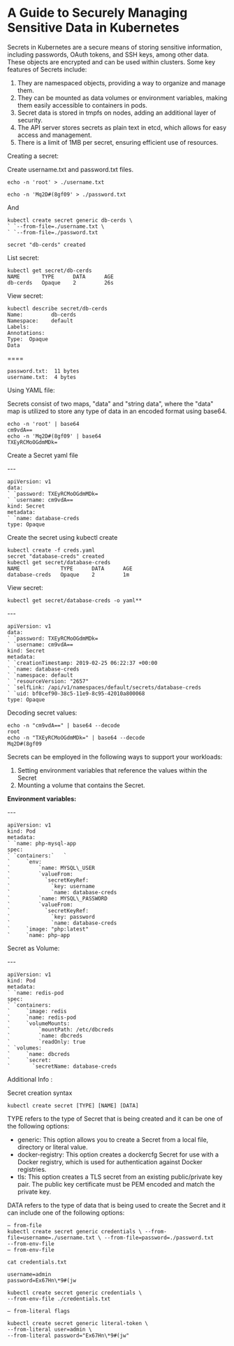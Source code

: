 # A Guide to Securely Managing Sensitive Data in Kubernetes

Secrets in Kubernetes are a secure means of storing sensitive information, including passwords, OAuth tokens, and SSH keys, among other data. These objects are encrypted and can be used within clusters. Some key features of Secrets include:

1. They are namespaced objects, providing a way to organize and manage them.
1. They can be mounted as data volumes or environment variables, making them easily accessible to containers in pods.
1. Secret data is stored in tmpfs on nodes, adding an additional layer of security.
1. The API server stores secrets as plain text in etcd, which allows for easy access and management.
1. There is a limit of 1MB per secret, ensuring efficient use of resources.

Creating a secret:

Create username.txt and password.txt files.


    echo -n 'root' > ./username.txt

    echo -n 'Mq2D#(8gf09' > ./password.txt

And

    kubectl create secret generic db-cerds \
    ` `--from-file=./username.txt \
    ` `--from-file=./password.txt

    secret "db-cerds" created

List secret:

    kubectl get secret/db-cerds
    NAME       TYPE      DATA      AGE
    db-cerds   Opaque    2         26s



View secret:

    kubectl describe secret/db-cerds
    Name:         db-cerds
    Namespace:    default
    Labels:
    Annotations:
    Type:  Opaque
    Data

\====

    password.txt:  11 bytes
    username.txt:  4 bytes


Using YAML file:

Secrets consist of two maps, "data" and "string data", where the "data" map is utilized to store any type of data in an encoded format using base64.


    echo -n 'root' | base64
    cm9vdA==
    echo -n 'Mq2D#(8gf09' | base64
    TXEyRCMoOGdmMDk=


Create a Secret yaml file

\---

    apiVersion: v1
    data:
    ` `password: TXEyRCMoOGdmMDk=
    ` `username: cm9vdA==
    kind: Secret
    metadata:
    ` `name: database-creds
    type: Opaque


Create the secret using kubectl create

    kubectl create -f creds.yaml
    secret "database-creds" created
    kubectl get secret/database-creds
    NAME             TYPE      DATA      AGE
    database-creds   Opaque    2         1m

View secret:

    kubectl get secret/database-creds -o yaml**

\---

    apiVersion: v1
    data:
    ` `password: TXEyRCMoOGdmMDk=
    ` `username: cm9vdA==
    kind: Secret
    metadata:
    ` `creationTimestamp: 2019-02-25 06:22:37 +00:00
    ` `name: database-creds
    ` `namespace: default
    ` `resourceVersion: "2657"
    ` `selfLink: /api/v1/namespaces/default/secrets/database-creds
    ` `uid: bf0cef90-38c5-11e9-8c95-42010a800068
    type: Opaque

Decoding secret values:

    echo -n "cm9vdA==" | base64 --decode
    root
    echo -n "TXEyRCMoOGdmMDk=" | base64 --decode
    Mq2D#(8gf09


Secrets can be employed in the following ways to support your workloads:

1. Setting environment variables that reference the values within the Secret
1. Mounting a volume that contains the Secret.

**Environment variables:**


\---

    apiVersion: v1
    kind: Pod
    metadata:
    ` `name: php-mysql-app
    spec:
    ` `containers:`   `
    `     `env:
    `         `name: MYSQL\_USER
    `         `valueFrom:
    `           `secretKeyRef:
    `             `key: username
    `             `name: database-creds
    `         `name: MYSQL\_PASSWORD
    `         `valueFrom:
    `           `secretKeyRef:
    `             `key: password
    `             `name: database-creds
    `     `image: "php:latest"
    `     `name: php-app



Secret as Volume:


\---

    apiVersion: v1
    kind: Pod
    metadata:
    ` `name: redis-pod
    spec:
    ` `containers:
    `     `image: redis
    `     `name: redis-pod
    `     `volumeMounts:
    `         `mountPath: /etc/dbcreds
    `         `name: dbcreds
    `         `readOnly: true
    ` `volumes:
    `     `name: dbcreds
    `     `secret:
    `       `secretName: database-creds

Additional Info :

Secret creation syntax

    kubectl create secret [TYPE] [NAME] [DATA]

TYPE refers to the type of Secret that is being created and it can be one of the following options:

- generic: This option allows you to create a Secret from a local file, directory or literal value.
- docker-registry: This option creates a dockercfg Secret for use with a Docker registry, which is used for authentication against Docker registries.
- tls: This option creates a TLS secret from an existing public/private key pair. The public key certificate must be PEM encoded and match the private key.

DATA refers to the type of data that is being used to create the Secret and it can include one of the following options:

    — from-file
    kubectl create secret generic credentials \ --from-file=username=./username.txt \ --from-file=password=./password.txt
    --from-env-file
    — from-env-file

    cat credentials.txt
    
    username=admin
    password=Ex67Hn\*9#(jw

    kubectl create secret generic credentials \
    --from-env-file ./credentials.txt
    
    — from-literal flags
    
    kubectl create secret generic literal-token \
    --from-literal user=admin \
    --from-literal password="Ex67Hn\*9#(jw"
